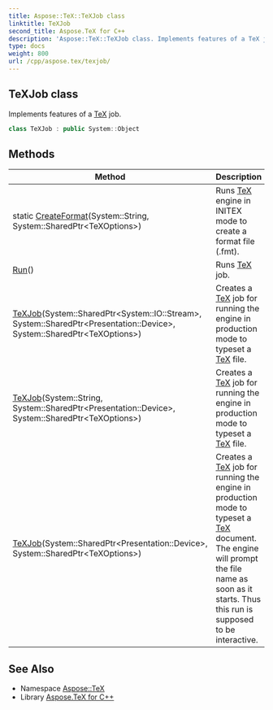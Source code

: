 ```yaml
---
title: Aspose::TeX::TeXJob class
linktitle: TeXJob
second_title: Aspose.TeX for C++
description: 'Aspose::TeX::TeXJob class. Implements features of a TeX job in C++.'
type: docs
weight: 800
url: /cpp/aspose.tex/texjob/
---
```

## TeXJob class


Implements features of a [TeX](../) job.

```cpp
class TeXJob : public System::Object
```

## Methods

| Method | Description |
| --- | --- |
| static [CreateFormat](./createformat/)(System::String, System::SharedPtr\<TeXOptions\>) | Runs [TeX](../) engine in INITEX mode to create a format file (.fmt). |
| [Run](./run/)() | Runs [TeX](../) job. |
| [TeXJob](./texjob/)(System::SharedPtr\<System::IO::Stream\>, System::SharedPtr\<Presentation::Device\>, System::SharedPtr\<TeXOptions\>) | Creates a [TeX](../) job for running the engine in production mode to typeset a [TeX](../) file. |
| [TeXJob](./texjob/)(System::String, System::SharedPtr\<Presentation::Device\>, System::SharedPtr\<TeXOptions\>) | Creates a [TeX](../) job for running the engine in production mode to typeset a [TeX](../) file. |
| [TeXJob](./texjob/)(System::SharedPtr\<Presentation::Device\>, System::SharedPtr\<TeXOptions\>) | Creates a [TeX](../) job for running the engine in production mode to typeset a [TeX](../) document. The engine will prompt the file name as soon as it starts. Thus this run is supposed to be interactive. |
## See Also

* Namespace [Aspose::TeX](../)
* Library [Aspose.TeX for C++](../../)
